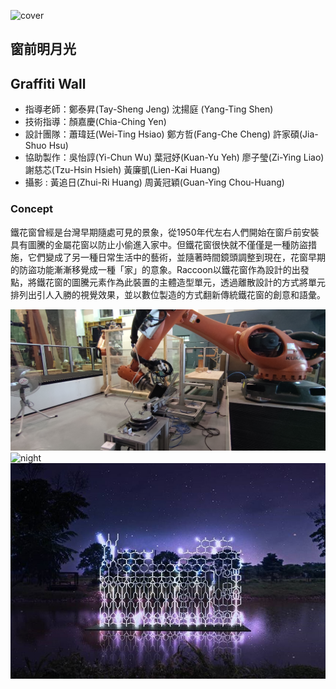 ![cover](/assets/img/projects/graffiti_wall/cover.jpg)

## 窗前明月光
## Graffiti Wall 

* 指導老師：鄭泰昇(Tay-Sheng Jeng) 沈揚庭 (Yang-Ting Shen)
* 技術指導：顏嘉慶(Chia-Ching Yen)
* 設計團隊：蕭瑋廷(Wei-Ting Hsiao)  鄭方哲(Fang-Che Cheng) 許家碩(Jia-Shuo Hsu)
* 協助製作：吳怡諄(Yi-Chun Wu) 葉冠妤(Kuan-Yu Yeh) 廖子瑩(Zi-Ying Liao) 謝慈芯(Tzu-Hsin Hsieh) 黃廉凱(Lien-Kai Huang)
* 攝影 : 黃追日(Zhui-Ri Huang) 周黃冠穎(Guan-Ying Chou-Huang)


### Concept

鐵花窗曾經是台灣早期隨處可見的景象，從1950年代左右人們開始在窗戶前安裝具有圖騰的金屬花窗以防止小偷進入家中。但鐵花窗很快就不僅僅是一種防盜措施，它們變成了另一種日常生活中的藝術，並隨著時間鏡頭調整到現在，花窗早期的防盜功能漸漸移覺成一種「家」的意象。Raccoon以鐵花窗作為設計的出發點，將鐵花窗的圖騰元素作為此裝置的主體造型單元，透過離散設計的方式將單元排列出引人入勝的視覺效果，並以數位製造的方式翻新傳統鐵花窗的創意和語彙。

![process-1](/assets/img/projects/graffiti_wall/rod_bending_process.jpg)
![night](/assets/img/projects/graffiti_wall/photo_night.jpg)
![render](/assets/img/projects/graffiti_wall/render.jpg)